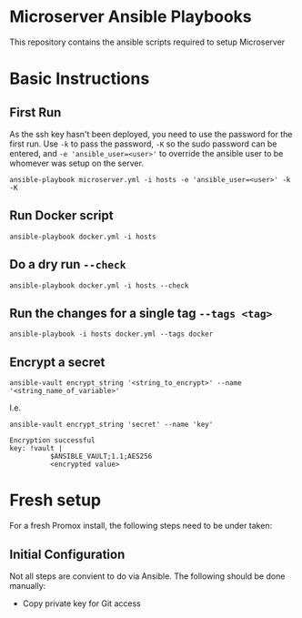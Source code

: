 # Microserver Ansible Playbooks

This repository contains the ansible scripts required to setup Microserver


# Basic Instructions

## First Run

As the ssh key hasn't been deployed, you need to use the password for the first run. Use ```-k``` to pass the password, ```-K``` so the sudo password can be entered, and ```-e 'ansible_user=<user>'``` to override the ansible user to be whomever was setup on the server.

```
ansible-playbook microserver.yml -i hosts -e 'ansible_user=<user>' -k -K
```

## Run Docker script

```
ansible-playbook docker.yml -i hosts
```

## Do a dry run ```--check```

```
ansible-playbook docker.yml -i hosts --check
```

## Run the changes for a single tag ```--tags <tag>```

```
ansible-playbook -i hosts docker.yml --tags docker
```

## Encrypt a secret

```
ansible-vault encrypt_string '<string_to_encrypt>' --name '<string_name_of_variable>'
```

I.e.
```
ansible-vault encrypt_string 'secret' --name 'key'

Encryption successful
key: !vault |
          $ANSIBLE_VAULT;1.1;AES256
          <encrypted value>
```

# Fresh setup

For a fresh Promox install, the following steps need to be under taken:

## Initial Configuration
Not all steps are convient to do via Ansible. The following should be done manually:

* Copy private key for Git access
